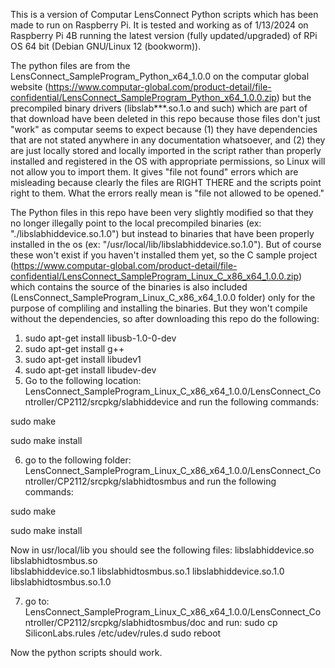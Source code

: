 This is a version of Computar LensConnect Python scripts which has been made to run on Raspberry Pi. It is tested
and working as of 1/13/2024 on Raspberry Pi 4B running the latest version (fully updated/upgraded) of RPi OS 64 
bit (Debian GNU/Linux 12 (bookworm)).

The python files are from the LensConnect_SampleProgram_Python_x64_1.0.0 on the computar global website 
(https://www.computar-global.com/product-detail/file-confidential/LensConnect_SampleProgram_Python_x64_1.0.0.zip)
but the precompiled binary drivers (libslab***.so.1.o and such) which are part of that download have been deleted in
this repo because those files don't just "work" as computar seems to expect because (1) they have dependencies 
that are not stated anywhere in any documentation whatsoever, and (2) they are just locally stored and locally 
imported in the script rather than properly installed and registered in the OS with appropriate permissions, so 
Linux will not allow you to import them. It gives "file not found" errors which are misleading because clearly 
the files are RIGHT THERE and the scripts point right to them. What the errors really mean is "file not allowed 
to be opened." 

The Python files in this repo have been very slightly modified so that they no longer illegally point to the local 
precompiled binaries (ex: "./libslabhiddevice.so.1.0") but instead to binaries that have been properly installed 
in the os (ex: "/usr/local/lib/libslabhiddevice.so.1.0"). 
But of course these won't exist if you haven't installed them yet, so the C sample project 
(https://www.computar-global.com/product-detail/file-confidential/LensConnect_SampleProgram_Linux_C_x86_x64_1.0.0.zip) 
which contains the source of the binaries is also included (LensConnect_SampleProgram_Linux_C_x86_x64_1.0.0 folder) 
only for the purpose of compliling and installing the binaries. But they won't compile without the dependencies, so
after downloading this repo do the following:

1. sudo apt-get install libusb-1.0-0-dev
2. sudo apt-get install g++
3. sudo apt-get install libudev1
4. sudo apt-get install libudev-dev
5. Go to the following location:
LensConnect_SampleProgram_Linux_C_x86_x64_1.0.0/LensConnect_Controller/CP2112/srcpkg/slabhiddevice
and run the following commands:

sudo make

sudo make install

6. go to the following folder:
LensConnect_SampleProgram_Linux_C_x86_x64_1.0.0/LensConnect_Controller/CP2112/srcpkg/slabhidtosmbus
and run the following commands:

sudo make

sudo make install

Now in usr/local/lib you should see the following files:
libslabhiddevice.so      libslabhidtosmbus.so      
libslabhiddevice.so.1    libslabhidtosmbus.so.1
libslabhiddevice.so.1.0  libslabhidtosmbus.so.1.0

7. go to:
LensConnect_SampleProgram_Linux_C_x86_x64_1.0.0/LensConnect_Controller/CP2112/srcpkg/slabhidtosmbus/doc
and run:
sudo cp SiliconLabs.rules /etc/udev/rules.d
sudo reboot

Now the python scripts should work.
